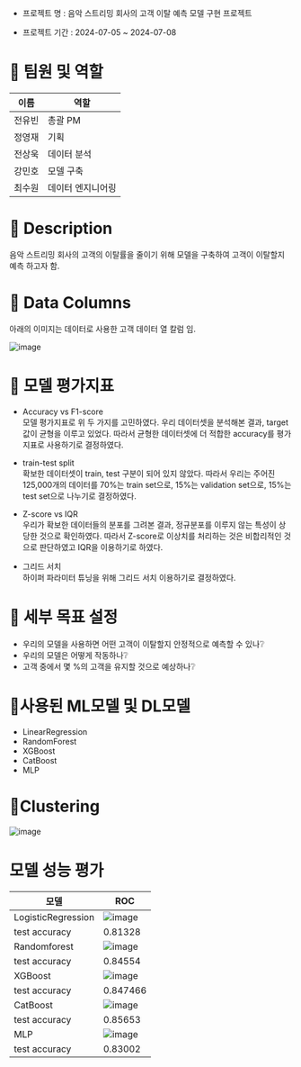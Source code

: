 - 프로젝트 명 : 음악 스트리밍 회사의 고객 이탈 예측 모델 구현 프로젝트 

- 프로젝트 기간 : 2024-07-05 ~ 2024-07-08

# 👀 팀원 및 역할

| 이름     | 역할            |
|----------|-----------------|
| 전유빈   | 총괄 PM         |
| 정영재   | 기획            |
| 전상욱   | 데이터 분석     |
| 강민호   | 모델 구축       |
| 최수원   | 데이터 엔지니어링|

# 👀 Description
음악 스트리밍 회사의 고객의 이탈률을 줄이기 위해 모델을 구축하여 고객이 이탈할지 예측 하고자 함.



# 👀 Data Columns
아래의 이미지는 데이터로 사용한 고객 데이터 열 칼럼 임.

![image](https://github.com/SKNETWORKS-FAMILY-AICAMP/SKN02-2nd-5Team/assets/169418269/1c2a41ef-ae08-45fc-9bfe-74b268cfc5c2)



# 👀 모델 평가지표 

- Accuracy vs F1-score <br>
모델 평가지표로 위 두 가지를 고민하였다. 우리 데이터셋을 분석해본 결과, target값이 균형을 이루고 있었다. 따라서 균형한 데이터셋에 더 적합한 accuracy를 평가지표로 사용하기로 결정하였다.


- train-test split <br>
확보한 데이터셋이 train, test 구분이 되어 있지 않았다. 따라서 우리는 주어진 125,000개의 데이터를 70%는 train set으로, 15%는 validation set으로, 15%는 test set으로 나누기로 결정하였다.


- Z-score vs IQR <br>
우리가 확보한 데이터들의 분포를 그려본 결과, 정규분포를 이루지 않는 특성이 상당한 것으로 확인하였다. 따라서 Z-score로 이상치를 처리하는 것은 비합리적인 것으로 판단하였고 IQR을 이용하기로 하였다.


- 그리드 서치 <br>
하이퍼 파라미터 튜닝을 위해 그리드 서치 이용하기로 결정하였다.


# 👀 세부 목표 설정 
- 우리의 모델을 사용하면 어떤 고객이 이탈할지 안정적으로 예측할 수 있나❔
- 우리의 모델은 어떻게 작동하나❔
- 고객 중에서 몇 %의 고객을 유지할 것으로 예상하나❔

# 👀사용된 ML모델 및 DL모델 
- LinearRegression
- RandomForest
- XGBoost
- CatBoost
- MLP


# 👀Clustering
![image](https://github.com/SKNETWORKS-FAMILY-AICAMP/SKN02-2nd-5Team/assets/127372470/ebe03fa1-acea-4be1-91d2-28a6d4227851)



# 모델 성능 평가
| 모델                 | ROC            |
|----------------------|-----------------|
| LogisticRegression   | ![image](https://github.com/SKNETWORKS-FAMILY-AICAMP/SKN02-2nd-5Team/assets/127372470/28bb8820-c9e9-4653-a573-c1ac74ca2b3d) |
| test accuracy | 0.81328 |
| Randomforest   | ![image](https://github.com/SKNETWORKS-FAMILY-AICAMP/SKN02-2nd-5Team/assets/127372470/90827e7a-5f1d-441d-a38b-3d2d97b2cb64)|
| test accuracy | 0.84554 |
| XGBoost   | ![image](https://github.com/SKNETWORKS-FAMILY-AICAMP/SKN02-2nd-5Team/assets/127372470/a6704b4e-bcdc-484c-a02f-91d6b3e0f138)|
| test accuracy | 0.847466 |
| CatBoost   | ![image](https://github.com/SKNETWORKS-FAMILY-AICAMP/SKN02-2nd-5Team/assets/127372470/3c196c98-6573-4d15-98e6-9389ca334b0c)|
| test accuracy | 0.85653 |
| MLP  | ![image](https://github.com/SKNETWORKS-FAMILY-AICAMP/SKN02-2nd-5Team/assets/127372470/3e933c3b-3dce-4647-bcdb-d5c80a18f9b0)|
| test accuracy | 0.83002 |
